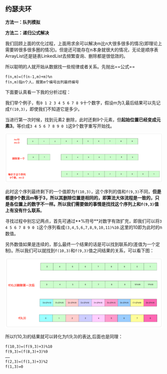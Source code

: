 ## 约瑟夫环

**方法一：队列模拟**

**方法二：递归公式解决**

我们回顾上面的优化过程，上面用求余可以解决m比n大很多很多的情况(即理论上需要转很多很多圈的情况)。但是还可能存在n本身就很大的情况，无论是顺序表ArrayList还是链表LinkedList去频繁查询、删除都是很低效的。

所以聪明的人就开始从数据找一些规律或者关系。先抛出==公式==

```
f(n,m)=(f(n-1,m)+m)%n
f(n,m)指n个人，报第m个编号出列最终编号
```

下面要认真看一下我的分析过程：

我们举个例子，有`0 1 2 3 4 5 6 7 8 9`十个数字，假设m为3,最后结果可以先记成`f(10,3)`，即使我们不知道它是多少。

当进行第一次时候，找到元素2 删除，此时还剩9个元素，但**起始位置已经变成元素3**。等价成`3 4 5 6 7 8 9 0 1`这9个数字重写开始找。

<img src="Leetcode.assets/image-20220505113050568.png" alt="image-20220505113050568" style="zoom: 80%;" />

此时这个序列最终剩下的一个值即为`f(10,3)`，这个序列的值和`f(9,3)`不同，**但是都是9个数且m等于3，所以其删除位置是相同的，即算法大体流程是一致的，只是各位置上的数字不一样。**所以我们需要做的事情是**找找这个序列上和`f(9,3)`值上有没有什么联系**。

寻找过程中别忘记两点，首先可通过**%符号**对数字有效扩充，即我们可以将`3 4 5 6 7 8 9 0 1`这个序列看成`(3,4,5,6,7,8,9,10,11)%10`.这里的10即为此时的n数值。

另外数值如果是连续的，那么最终一个结果的话是可以找到联系的(差值为一个定制)。所以我们可以就找到`f(10,3)`和`f(9,3)`值之间结果的关系，可以看下图：

<img src="Leetcode.assets/image-20220505113110983.png" alt="image-20220505113110983" style="zoom:80%;" />

所以f(10,3)的结果就可以转化为f(9,3)的表达,后面也是同理：

```
f(10,3)=(f(9,3)+3)%10
f(9,3)=(f(8,3)+3)%9
……
f(2,3)=(f(1,3)+3)%2
f(1,3)=0
```

